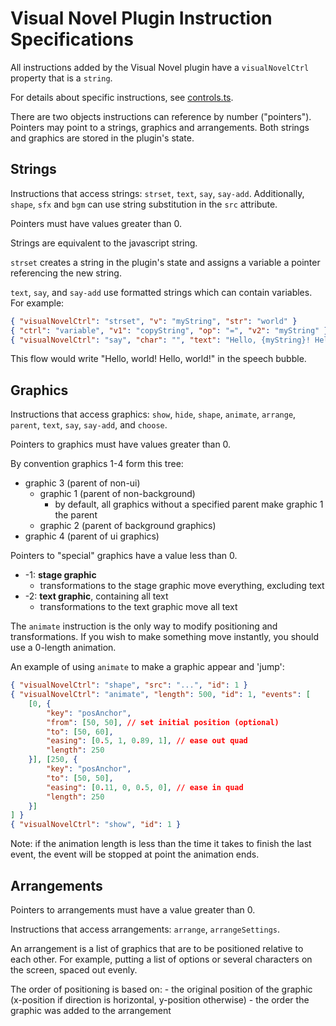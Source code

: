 # Visual Novel Plugin Instruction Specifications

All instructions added by the Visual Novel plugin have a `visualNovelCtrl` property that is a `string`.

For details about specific instructions, see [controls.ts](controls.ts).

There are two objects instructions can reference by number ("pointers"). Pointers may point to a strings, graphics and arrangements. Both strings and graphics are stored in the plugin's state.

## Strings

Instructions that access strings: `strset`, `text`, `say`, `say-add`. Additionally, `shape`, `sfx` and `bgm` can use string substitution in the `src` attribute.

Pointers must have values greater than 0.

Strings are equivalent to the javascript string.

`strset` creates a string in the plugin's state and assigns a variable a pointer referencing the new string.

`text`, `say`, and `say-add` use formatted strings which can contain variables. For example:

```json
{ "visualNovelCtrl": "strset", "v": "myString", "str": "world" }
{ "ctrl": "variable", "v1": "copyString", "op": "=", "v2": "myString" }
{ "visualNovelCtrl": "say", "char": "", "text": "Hello, {myString}! Hello, {copyString}!" }
```

This flow would write "Hello, world! Hello, world!" in the speech bubble.

## Graphics

Instructions that access graphics: `show`, `hide`, `shape`, `animate`, `arrange`, `parent`, `text`, `say`, `say-add`, and `choose`.

Pointers to graphics must have values greater than 0.

By convention graphics 1-4 form this tree:
  - graphic 3 (parent of non-ui)
    - graphic 1 (parent of non-background)
      - by default, all graphics without a specified parent make graphic 1 the parent
    - graphic 2 (parent of background graphics)
  - graphic 4 (parent of ui graphics)

Pointers to "special" graphics have a value less than 0.
  - -1: **stage graphic**
    - transformations to the stage graphic move everything, excluding text
  - -2: **text graphic**, containing all text
    - transformations to the text graphic move all text

The `animate` instruction is the only way to modify positioning and transformations. If you wish to make something move instantly, you should use a 0-length animation.

An example of using `animate` to make a graphic appear and 'jump':

```json
{ "visualNovelCtrl": "shape", "src": "...", "id": 1 }
{ "visualNovelCtrl": "animate", "length": 500, "id": 1, "events": [
    [0, {
        "key": "posAnchor",
        "from": [50, 50], // set initial position (optional)
        "to": [50, 60],
        "easing": [0.5, 1, 0.89, 1], // ease out quad
        "length": 250
    }], [250, {
        "key": "posAnchor",
        "to": [50, 50],
        "easing": [0.11, 0, 0.5, 0], // ease in quad
        "length": 250
    }]
] }
{ "visualNovelCtrl": "show", "id": 1 }
```

Note: if the animation length is less than the time it takes to finish the last event, the event will be stopped at point the animation ends.

## Arrangements

Pointers to arrangements must have a value greater than 0.

Instructions that access arrangements: `arrange`, `arrangeSettings`.

An arrangement is a list of graphics that are to be positioned relative to each other. For example, putting a list of options or several characters on the screen, spaced out evenly.

The order of positioning is based on:
    - the original position of the graphic (x-position if direction is horizontal, y-position otherwise)
    - the order the graphic was added to the arrangement
